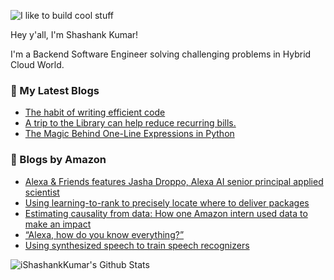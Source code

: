 ![I like to build cool stuff](https://res.cloudinary.com/dt8g3rhcy/image/upload/v1595929574/i_like_to_build_cool_shit._1_nzbwjh.png)

Hey y'all, I'm Shashank Kumar! 

I'm a Backend Software Engineer solving challenging problems in Hybrid Cloud World.

### 📕 My Latest Blogs
<!-- BLOG-POST-LIST:START -->
- [The habit of writing efficient code](https://medium.com/@ishashankkumar/the-habit-of-writing-efficient-code-153b05f04269?source=rss-d24dda280d5f------2)
- [A trip to the Library can help reduce recurring bills.](https://medium.com/swlh/a-trip-to-the-library-can-help-reduce-recurring-bills-23bca495cdf5?source=rss-d24dda280d5f------2)
- [The Magic Behind One-Line Expressions in Python](https://medium.com/swlh/the-magic-behind-one-line-expressions-in-python-816c10180c5c?source=rss-d24dda280d5f------2)
<!-- BLOG-POST-LIST:END -->

### 📕 Blogs by Amazon
<!-- AMAZON-BLOG-POST-LIST:START -->
- [Alexa & Friends features Jasha Droppo, Alexa AI senior principal applied scientist](https://www.amazon.science/videos-webinars/alexa-friends-features-jasha-droppo-amazon-alexa-ai-senior-principal-applied-scientist)
- [Using learning-to-rank to precisely locate where to deliver packages](https://www.amazon.science/blog/using-learning-to-rank-to-precisely-locate-where-to-deliver-packages)
- [Estimating causality from data: How one Amazon intern used data to make an impact](https://www.amazon.science/working-at-amazon/estimating-causality-from-data-how-one-amazon-intern-used-data-to-make-an-impact)
- [“Alexa, how do you know everything?”](https://www.amazon.science/working-at-amazon/alexa-how-do-you-know-everything)
- [Using synthesized speech to train speech recognizers](https://www.amazon.science/blog/using-synthesized-speech-to-train-speech-recognizers)
<!-- AMAZON-BLOG-POST-LIST:END -->



<img align="center" alt="iShashankKumar's Github Stats" src="https://github-readme-stats.vercel.app/api?username=ishashankkumar&show_icons=true&hide_border=true" />
